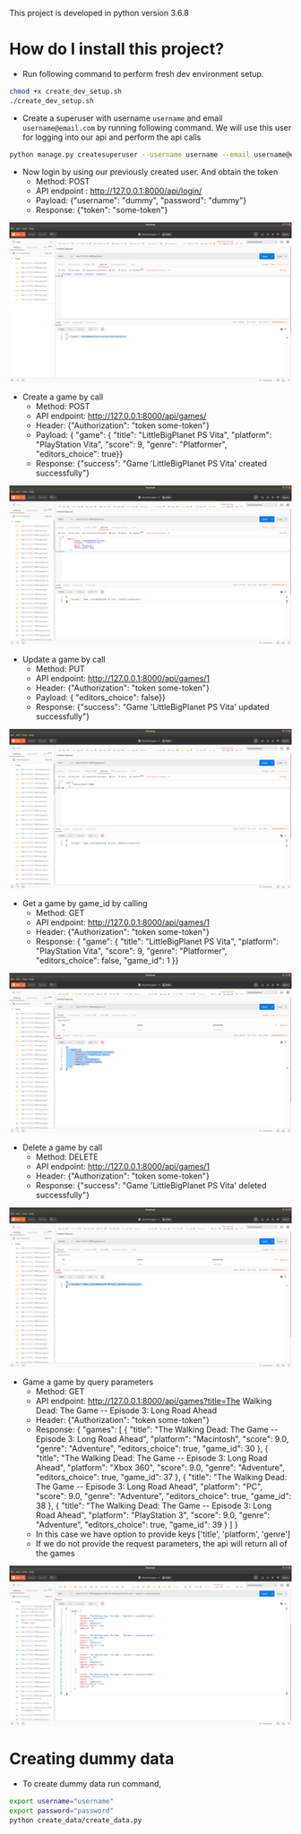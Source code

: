 This project is developed in python version 3.6.8

# How do I install this project?
* Run following command to perform fresh dev environment setup.

```bash
chmod +x create_dev_setup.sh
./create_dev_setup.sh
```
* Create a superuser with username `username` and email `username@email.com`
by running following command. We will use this user for logging into our api 
and perform the api calls
```bash
python manage.py createsuperuser --username username --email username@email.com
```
* Now login by using our previously created user. And obtain the token
    * Method: POST
    * API endpoint : http://127.0.0.1:8000/api/login/
    * Payload: {"username": "dummy", "password": "dummy"}
    * Response: {"token": "some-token"}

![Alt text](screenshots/login.png?raw=true "Login")

* Create a game by call
    * Method: POST
    * API endpoint: http://127.0.0.1:8000/api/games/
    * Header: {"Authorization": "token some-token"}
    * Payload: { "game": { "title": "LittleBigPlanet PS Vita", "platform": "PlayStation Vita",
            "score": 9, "genre": "Platformer", "editors_choice": true}}
    * Response: {"success": "Game 'LittleBigPlanet PS Vita' created successfully"}

![Alt text](screenshots/create_game.png?raw=true "Create Game")

* Update a game by call
    * Method: PUT
    * API endpoint: http://127.0.0.1:8000/api/games/1
    * Header: {"Authorization": "token some-token"}
    * Payload: { "editors_choice": false}}
    * Response: {"success": "Game 'LittleBigPlanet PS Vita' updated successfully"}

![Alt text](screenshots/update_game.png?raw=true "Update Game")

* Get a game by game_id by calling
    * Method: GET
    * API endpoint: http://127.0.0.1:8000/api/games/1
    * Header: {"Authorization": "token some-token"}
    * Response: {
    "game": {
        "title": "LittleBigPlanet PS Vita",
        "platform": "PlayStation Vita",
        "score": 9,
        "genre": "Platformer",
        "editors_choice": false,
        "game_id": 1
    }}
    
![Alt text](screenshots/get_by_id.png?raw=true "Get Game By Id")

* Delete a game by call
    * Method: DELETE
    * API endpoint: http://127.0.0.1:8000/api/games/1
    * Header: {"Authorization": "token some-token"}
    * Response: {"success": "Game 'LittleBigPlanet PS Vita' deleted successfully"}

![Alt text](screenshots/delete_game.png?raw=true "Delete Game")

* Game a game by query parameters
    * Method: GET
    * API endpoint: http://127.0.0.1:8000/api/games?title=The Walking Dead: The Game -- Episode 3: Long Road Ahead
    * Header: {"Authorization": "token some-token"}
    * Response: {
    "games": \[
        {
            "title": "The Walking Dead: The Game -- Episode 3: Long Road Ahead",
            "platform": "Macintosh",
            "score": 9.0,
            "genre": "Adventure",
            "editors_choice": true,
            "game_id": 30
        },
        {
            "title": "The Walking Dead: The Game -- Episode 3: Long Road Ahead",
            "platform": "Xbox 360",
            "score": 9.0,
            "genre": "Adventure",
            "editors_choice": true,
            "game_id": 37
        },
        {
            "title": "The Walking Dead: The Game -- Episode 3: Long Road Ahead",
            "platform": "PC",
            "score": 9.0,
            "genre": "Adventure",
            "editors_choice": true,
            "game_id": 38
        },
        {
            "title": "The Walking Dead: The Game -- Episode 3: Long Road Ahead",
            "platform": "PlayStation 3",
            "score": 9.0,
            "genre": "Adventure",
            "editors_choice": true,
            "game_id": 39
        }
    \]
}
    * In this case we have option to provide keys \['title', 'platform', 'genre'\]
    * If we do not provide the request parameters, the api will return all of the games

![Alt text](screenshots/query.png?raw=true "Get Game List")

# Creating dummy data
* To create dummy data run command,
```bash
export username="username"
export password="password"
python create_data/create_data.py
```
